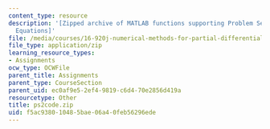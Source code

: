 ```yaml
---
content_type: resource
description: '[Zipped archive of MATLAB functions supporting Problem Set 2: Hyperbolic
  Equations]'
file: /media/courses/16-920j-numerical-methods-for-partial-differential-equations-sma-5212-spring-2003/f5ac938010485bae06a40feb56296ede_ps2code.zip
file_type: application/zip
learning_resource_types:
- Assignments
ocw_type: OCWFile
parent_title: Assignments
parent_type: CourseSection
parent_uid: ec0af9e5-2ef4-9819-c6d4-70e2856d419a
resourcetype: Other
title: ps2code.zip
uid: f5ac9380-1048-5bae-06a4-0feb56296ede
---
```

